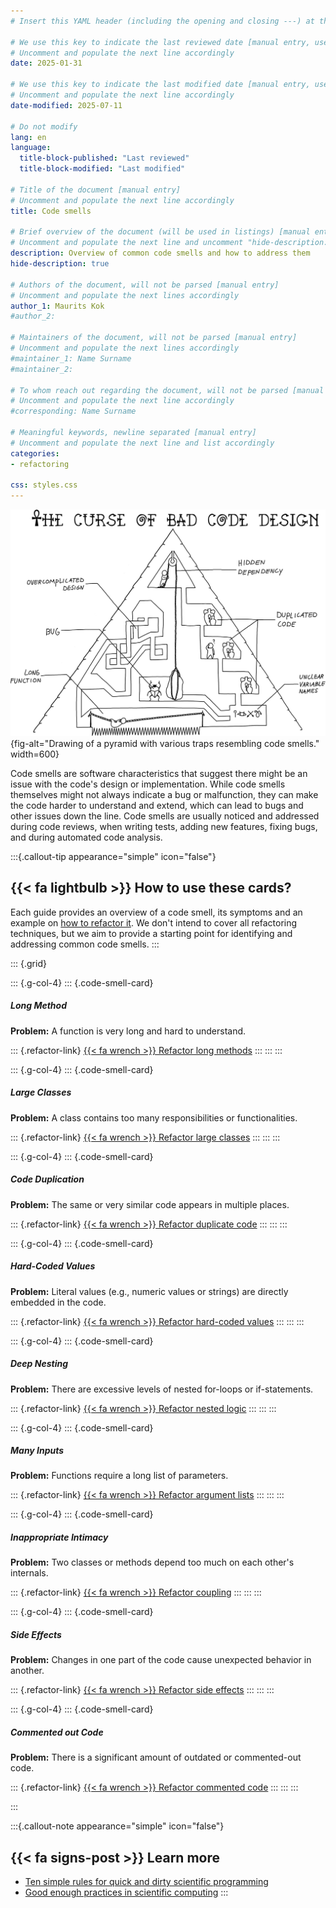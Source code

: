 ```yaml
---
# Insert this YAML header (including the opening and closing ---) at the beginning of the document and fill it out accordingly

# We use this key to indicate the last reviewed date [manual entry, use YYYY-MM-DD]
# Uncomment and populate the next line accordingly
date: 2025-01-31

# We use this key to indicate the last modified date [manual entry, use YYYY-MM-DD]
# Uncomment and populate the next line accordingly
date-modified: 2025-07-11

# Do not modify
lang: en
language: 
  title-block-published: "Last reviewed"
  title-block-modified: "Last modified"

# Title of the document [manual entry]
# Uncomment and populate the next line accordingly
title: Code smells

# Brief overview of the document (will be used in listings) [manual entry]
# Uncomment and populate the next line and uncomment "hide-description: true".
description: Overview of common code smells and how to address them
hide-description: true

# Authors of the document, will not be parsed [manual entry]
# Uncomment and populate the next lines accordingly
author_1: Maurits Kok
#author_2:

# Maintainers of the document, will not be parsed [manual entry]
# Uncomment and populate the next lines accordingly
#maintainer_1: Name Surname
#maintainer_2:

# To whom reach out regarding the document, will not be parsed [manual entry]
# Uncomment and populate the next line accordingly
#corresponding: Name Surname

# Meaningful keywords, newline separated [manual entry]
# Uncomment and populate the next line and list accordingly
categories: 
- refactoring 

css: styles.css
---
```


![CC-BY-4.0 © 2021 Balaban et al.](/docs/img/bad_code_design.PNG){fig-alt="Drawing of a pyramid with various traps resembling code smells." width=600}

Code smells are software characteristics that suggest there might be an issue with the code's design or implementation. While code smells themselves might not always indicate a bug or malfunction, they can make the code harder to understand and extend, which can lead to bugs and other issues down the line. Code smells are usually noticed and addressed during code reviews, when writing tests, adding new features, fixing bugs, and during automated code analysis. 


:::{.callout-tip appearance="simple" icon="false"}
## {{< fa lightbulb >}} How to use these cards?
Each guide provides an overview of a code smell, its symptoms and an example on [how to refactor it](./refactoring.md). We don't intend to cover all refactoring techniques, but we aim to provide a starting point for identifying and addressing common code smells.
:::

::: {.grid}

::: {.g-col-4}
::: {.code-smell-card}
##### Long Method
**Problem:** A function is very long and hard to understand.  

::: {.refactor-link}
[{{< fa wrench >}} Refactor long methods](./code_smells/long_method.md)
:::
:::
:::

::: {.g-col-4}
::: {.code-smell-card}
##### Large Classes
**Problem:** A class contains too many responsibilities or functionalities.  

::: {.refactor-link}
[{{< fa wrench >}} Refactor large classes](./code_smells/large_class.md)
:::
:::
:::

::: {.g-col-4}
::: {.code-smell-card}
##### Code Duplication
**Problem:** The same or very similar code appears in multiple places.  

::: {.refactor-link}
[{{< fa wrench >}} Refactor duplicate code](./code_smells/duplication.md)
:::
:::
:::

::: {.g-col-4}
::: {.code-smell-card}
##### Hard-Coded Values
**Problem:** Literal values (e.g., numeric values or strings) are directly embedded in the code.  

::: {.refactor-link}
[{{< fa wrench >}} Refactor hard-coded values](./code_smells/hardcoded_values.md)
:::
:::
:::

::: {.g-col-4}
::: {.code-smell-card}
##### Deep Nesting
**Problem:** There are excessive levels of nested for-loops or if-statements.  

::: {.refactor-link}
[{{< fa wrench >}} Refactor nested logic](./code_smells/deep_nesting.md)
:::
:::
:::

::: {.g-col-4}
::: {.code-smell-card}
##### Many Inputs
**Problem:** Functions require a long list of parameters.  

::: {.refactor-link}
[{{< fa wrench >}} Refactor argument lists](./code_smells/many_arguments.md)
:::
:::
:::

::: {.g-col-4}
::: {.code-smell-card}
##### Inappropriate Intimacy
**Problem:** Two classes or methods depend too much on each other's internals.  

::: {.refactor-link}
[{{< fa wrench >}} Refactor coupling](./code_smells/inappropriate_intimacy.md)
:::
:::
:::

::: {.g-col-4}
::: {.code-smell-card}
##### Side Effects
**Problem:** Changes in one part of the code cause unexpected behavior in another.  

::: {.refactor-link}
[{{< fa wrench >}} Refactor side effects](./code_smells/side_effects.md)
:::
:::
:::

::: {.g-col-4}
::: {.code-smell-card}
##### Commented out Code
**Problem:** There is a significant amount of outdated or commented-out code.  

::: {.refactor-link}
[{{< fa wrench >}} Refactor commented code](./code_smells/dead_code.md)
:::
:::
:::

:::

:::{.callout-note appearance="simple" icon="false"}
## {{< fa signs-post >}} Learn more
- [Ten simple rules for quick and dirty scientific programming](https://journals.plos.org/ploscompbiol/article?id=10.1371/journal.pcbi.1008549)
- [Good enough practices in scientific computing](https://journals.plos.org/ploscompbiol/article?id=10.1371/journal.pcbi.1005510)
:::